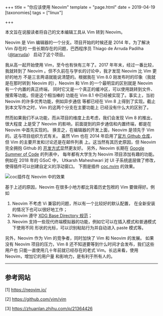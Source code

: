 +++
title = "你应该使用 Neovim"
template = "page.html"
date = 2019-04-19
[taxonomies]
tags = ["linux"]

+++

本文旨在说服读者将自己的文本编辑工具从 Vim 转到 Neovim。
<!-- more -->

Neovim 是 Vim 编辑器的一个分支。项目开始的时候还是 2014 年，为了解决 Vim 存在的
一些长期存在的问题，巴西程序员 Thiago de Arruda Padilha（[@tarruda](https://github.com/tarruda)）
启动了这个项目。

我从高一起开始使用 Vim，至今也有快有三年了。2017 年年末，经过一番比较，
我就转到了 Neovim 。但不久前在与学长的讨论中，我才发现 Neovim 比 Vim 更好的地方
不是三言两语就能说清楚的。根据我在 Vim 8.0 刚发布时的印象（我就是在那时转到 Neovim
的），Neovim 和 Vim 的一个最明显的区别就是 Neovim 有一个内置的真正终端，
同时它又是一个真正的缓冲区，可以使用跳转到文件、搜索等功能。但是这个相当棒的
功能在 Vim 8.1 中已经被实现了。事实上，当初 Neovim 的许多优秀功能，例如异步通信
等都已经在 Vim 8 上得到了实现。截止到本文写作之时，Vim 的这两个分支在主要功能上
已经没有什么大的区别了。

然而如果我们不从功能，而从项目的维度上去考虑，我们会发现 Vim 8 的推出，很大程度
上是受了 Neovim 的影响，前面提到的异步通信和内置终端，都是在 Neovim 中首先实现的。
换言之，在编辑器的开发上面，Neovim 是领先于 Vim 的。这与项目组织方式有关。
虽然 Vim 也在 2014 年启用了[官方 Github 仓库](https://github.com/vim/vim/)，
但 Vim 的主要开发和讨论还是在邮件列表
上。这当然有其历史原因，但 Neovim 完全拥抱 Github 的
[开发方式](https://github.com/neovim/neovim/blob/master/CONTRIBUTING.md)显然更友好。
另外，Neovim 长期在 [Google Summer of Code](https://summerofcode.withgoogle.com/) 的列表中，
每年都有大学生为 Neovim 项目添加有趣的功能。例如在 2018 年的 GSoC 中，
Utkarsh Maheshwari 对 UI 子系统底层做了修改，使得插件可以创建自定义的浮动窗口。
下图是插件 [coc.nvim](https://github.com/neoclide/coc.nvim/) 的效果。

![coc插件在 Neovim 中的效果](https://neovim.io/images/nvim-0.4.0-floatwin-chemzqm.gif)

基于上述的原因，Neovim 在很多小地方都比背着历史包袱的 Vim 要做得好。例如

1. Neovim 不考虑 Vi 兼容的问题，所以有一个比较好的默认配置，
   在全新安装的情况下也可以很好地工作；
2. Neovim 遵守 [XDG Base Directory 规范](https://specifications.freedesktop.org/basedir-spec/basedir-spec-latest.html)；
3. Neovim 支持一些现代终端模拟器的功能，例如它可以在插入模式和普通模式下使用不同
   形状的光标，可以识别粘贴行为并自动进入 paste 模式等。

另外，Neovim 作为 Vim 的竞争者，同时加快了 Vim 和 Neovim 的发展。
如果没有 Neovim 项目的压力，Vim 8 还不知道要等到什么时间才会发布，我们这些用户也
只能一直使用几十年前就已经存在的老式 Vim。长远来看，使用 Neovim，增加它的用户量
和影响力，是有利于所有人的。

---

## 参考网站

[1] <https://neovim.io/>

[2] <https://github.com/vim/vim>

[3] <https://zhuanlan.zhihu.com/p/21364426>
